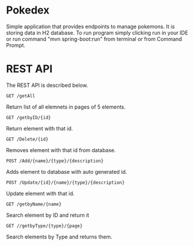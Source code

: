 # Pokedex
Simple application that provides endpoints to manage pokemons. It is storing data in H2 database. To run program simply clicking run in your IDE or run command "mvn spring-boot:run" from terminal or from Command Prompt.

# REST API

The REST API is described below.

`GET /getAll`

Return list of all elemnets in pages of 5 elements.

`GET /getbyID/{id}`

Return element with that id.

`GET /Delete/{id}`

Removes element with that id from database.

`POST /Add/{name}/{type}/{description}`

Adds element to database with auto generated id.

`POST /Update/{id}/{name}/{type}/{description}`

Update element with that id.

`GET /getbyName/{name}`

Search element by ID and return it

`GET //getbyType/{type}/{page}`

Search elements by Type and returns them.